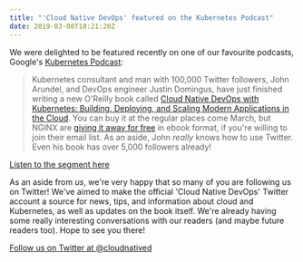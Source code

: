 ```yaml
---
title: "'Cloud Native DevOps' featured on the Kubernetes Podcast"
date: 2019-03-08T18:21:20Z
---
```


We were delighted to be featured recently on one of our favourite podcasts, Google's [Kubernetes Podcast](https://kubernetespodcast.com/):

> Kubernetes consultant and man with 100,000 Twitter followers, John Arundel, and DevOps engineer Justin Domingus, have just finished writing a new O'Reilly book called [Cloud Native DevOps with Kubernetes: Building, Deploying, and Scaling Modern Applications in the Cloud](http://shop.oreilly.com/product/0636920175131.do). You can buy it at the regular places come March, but NGINX are [giving it away for free](https://www.nginx.com/resources/library/cloud-native-devops-with-kubernetes/) in ebook format, if you're willing to join their email list. As an aside, John *really* knows how to use Twitter. Even his book has over 5,000 followers already!

[Listen to the segment here](https://pca.st/78S9#t=235)

As an aside from *us*, we're very happy that so many of you are following us on Twitter! We've aimed to make the official 'Cloud Native DevOps' Twitter account a source for news, tips, and information about cloud and Kubernetes, as well as updates on the book itself. We're already having some really interesting conversations with our readers (and maybe future readers too). Hope to see you there!

[Follow us on Twitter at @cloudnatived](https://twitter.com/cloudnatived)

<!--more-->

